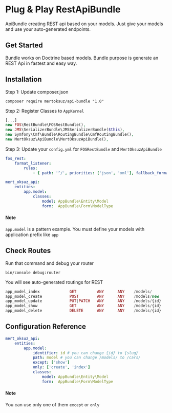 # Plug & Play RestApiBundle

ApiBundle creating REST api based on your models. Just give your models and use your auto-generated endpoints.

## Get Started

Bundle works on Doctrine based models. Bundle purpose is generate an REST Api in fastest and easy way.

## Installation

Step 1: Update composer.json

```
composer require mertoksuz/api-bundle "1.0"
```

Step 2: Register Classes to `AppKernel`

```php
[...]
new FOS\RestBundle\FOSRestBundle(),
new JMS\SerializerBundle\JMSSerializerBundle($this),
new Symfony\Cmf\Bundle\RoutingBundle\CmfRoutingBundle(),
new MertOksuz\ApiBundle\MertOksuzApiBundle(),
```

Step 3: Update your `config.yml` for `FOSRestBundle` and `MertOksuzApiBundle`

```yml
fos_rest:
    format_listener:
        rules:
            - { path: '^/', priorities: ['json', 'xml'], fallback_format: 'json', prefer_extension: false }
```

```yml
mert_oksuz_api:
    entities:
        app.model:
            classes:
                model: AppBundle\Entity\Model
                form:  AppBundle\Form\ModelType
```

#### Note
`app.model` is a pattern example. You must define your models with application prefix like `app`


## Check Routes

Run that command and debug your router
```
bin/console debug:router
```

You will see auto-generated routings for REST
```php 
app_model_index             GET         ANY      ANY    /models/                            
app_model_create            POST        ANY      ANY    /models/new                         
app_model_update            PUT|PATCH   ANY      ANY    /models/{id}                        
app_model_show              GET         ANY      ANY    /models/{id}                        
app_model_delete            DELETE      ANY      ANY    /models/{id} 
```


## Configuration Reference

```yml
mert_oksuz_api:
    entities:
        app.model:
            identifier: id # you can change {id} to {slug}
            path: model # you can change /models/ to /cars/
            except: ['show']
            only: ['create', 'index']
            classes:
                model: AppBundle\Entity\Model
                form:  AppBundle\Form\ModelType
```

#### Note

You can use only one of them `except` or `only`